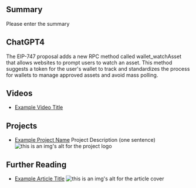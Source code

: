 ## Summary

Please enter the summary

## ChatGPT4

The EIP-747 proposal adds a new RPC method called wallet_watchAsset that allows websites to prompt users to watch an asset. This method suggests a token for the user's wallet to track and standardizes the process for wallets to manage approved assets and avoid mass polling.

## Videos

- [Example Video Title](https://www.youtube.com/watch?v=TDGq4aeevgY)

## Projects

- [Example Project Name](https://xxxx.xxx/xxxxx) Project Description (one sentence) ![this is an img's alt for the project logo](https://xxxx.xxx/project-logo.xxx)

## Further Reading

- [Example Article Title](https://xxxx.xxx/xxxxx) ![this is an img's alt for the article cover](https://xxxx.xxx/article-cover.xxx)
